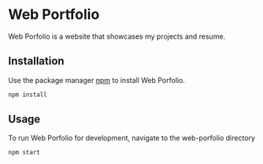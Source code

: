 # Web Portfolio

Web Porfolio is a website that showcases my projects and resume.

## Installation

Use the package manager [npm](https://www.npmjs.com/) to install Web Porfolio.

```bash
npm install
```

## Usage

To run Web Porfolio for development, navigate to the web-porfolio directory

```bash
npm start
```
